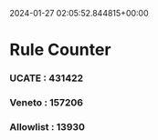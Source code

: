 2024-01-27 02:05:52.844815+00:00
# Rule Counter 
 ### UCATE : 431422

 ### Veneto : 157206

 ### Allowlist : 13930